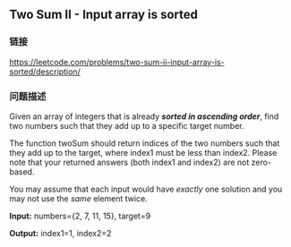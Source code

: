 ## Two Sum II - Input array is sorted  
### 链接  
https://leetcode.com/problems/two-sum-ii-input-array-is-sorted/description/  
### 问题描述
Given an array of integers that is already ***sorted in ascending order***, find two numbers such that they add up to a specific target number.

The function twoSum should return indices of the two numbers such that they add up to the target, where index1 must be less than index2. Please note that your returned answers (both index1 and index2) are not zero-based.

You may assume that each input would have *exactly* one solution and you may not use the *same* element twice.


**Input:** numbers={2, 7, 11, 15}, target=9<br />
**Output:** index1=1, index2=2

